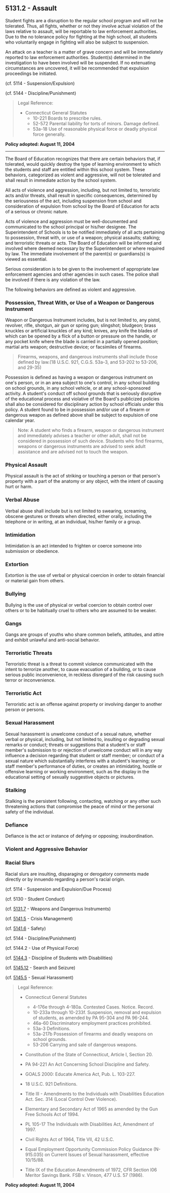 ## 5131.2 - Assault

Student fights are a disruption to the regular school program and will not be tolerated. Thus, all fights, whether or not they involve actual violation of the laws relative to assault, will be reportable to law enforcement authorities.  Due to the no tolerance policy for fighting at the high school, all students who voluntarily engage in fighting will also be subject to suspension.

An attack on a teacher is a matter of grave concern and will be immediately reported to law enforcement authorities.  Student\(s\) determined in the investigation to have been involved will be suspended. If no extenuating circumstances are uncovered, it will be recommended that expulsion proceedings be initiated.

\(cf. 5114 - Suspension/Expulsion\)

\(cf. 5144 - Discipline/Punishment\)

> Legal Reference:
> 
> * Connecticut General Statutes
>   * 10-221 Boards to prescribe rules.
>   * 52-572 Parental liability for torts of minors. Damage defined.
>   * 53a-18 Use of reasonable physical force or deadly physical force generally.

**Policy adopted:  August 11, 2004**

---

The Board of Education recognizes that there are certain behaviors that, if tolerated, would quickly destroy the type of learning environment to which the students and staff are entitled within this school system. These behaviors, categorized as violent and aggressive, will not be tolerated and shall result in immediate action by the school system.

All acts of violence and aggression, including, but not limited to, terroristic acts and/or threats, shall result in specific consequences, determined by the seriousness of the act, including suspension from school and consideration of expulsion from school by the Board of Education for acts of a serious or chronic nature.

Acts of violence and aggression must be well-documented and communicated to the school principal or his/her designee. The Superintendent of Schools is to be notified immediately of all acts pertaining to possession, threat with, or use of a weapon; physical assaults; stalking; and terroristic threats or acts. The Board of Education will be informed and involved where deemed necessary by the Superintendent or where required by law. The immediate involvement of the parent\(s\) or guardians\(s\) is viewed as essential.

Serious consideration is to be given to the involvement of appropriate law enforcement agencies and other agencies in such cases. The police shall be involved if there is any violation of the law.

The following behaviors are defined as violent and aggressive.

### Possession, Threat With, or Use of a Weapon or Dangerous Instrument

Weapon or Dangerous Instrument includes, but is not limited to, any pistol, revolver, rifle, shotgun, air gun or spring gun; slingshot; bludgeon; brass knuckles or artificial knuckles of any kind; knives, any knife the blades of which can be opened by a flick of a button or pressure on the handle, or any pocket knife where the blade is carried in a partially opened position; martial arts weapon; destructive device; or facsimiles of firearms.

> Firearms, weapons, and dangerous instruments shall include those defined by law.\(18 U.S.C. 921, C.G.S. 53a-3, and 53-202 to 53-206, and 29-35\)

Possession is defined as having a weapon or dangerous instrument on one's person, or in an area subject to one's control, in any school building on school grounds, in any school vehicle, or at any school-sponsored activity. A student's conduct off school grounds that is seriously disruptive of the educational process and violative of the Board's publicized policies shall also be considered for disciplinary action by school officials under this policy. A student found to be in possession and/or use of a firearm or dangerous weapon as defined above shall be subject to expulsion of one calendar year.

> Note:  A student who finds a firearm, weapon or dangerous instrument and immediately advises a teacher or other adult, shall not be considered in possession of such device. Students who find firearms, weapons or dangerous instruments are advised to seek adult assistance and are advised not to touch the weapon.

### Physical Assault

Physical assault is the act of striking or touching a person or that person's property with a part of the anatomy or any object, with the intent of causing hurt or harm.

### Verbal Abuse

Verbal abuse shall include but is not limited to swearing, screaming, obscene gestures or threats when directed, either orally, including the telephone or in writing, at an individual, his/her family or a group.

### Intimidation

Intimidation is an act intended to frighten or coerce someone into submission or obedience.

### Extortion

Extortion is the use of verbal or physical coercion in order to obtain financial or material gain from others.

### Bullying

Bullying is the use of physical or verbal coercion to obtain control over others or to be habitually cruel to others who are assumed to be weaker.

### Gangs

Gangs are groups of youths who share common beliefs, attitudes, and attire and exhibit unlawful and anti-social behavior.

### Terroristic Threats

Terroristic threat is a threat to commit violence communicated with the intent to terrorize another, to cause evacuation of a building, or to cause serious public inconvenience, in reckless disregard of the risk causing such terror or inconvenience.

### Terroristic Act

Terroristic act is an offense against property or involving danger to another person or persons.

### Sexual Harassment

Sexual harassment is unwelcome conduct of a sexual nature, whether verbal or physical, including, but not limited to, insulting or degrading sexual remarks or conduct; threats or suggestions that a student's or staff member's submission to or rejection of unwelcome conduct will in any way influence a decision regarding that student or staff member; or conduct of a sexual nature which substantially interferes with a student's learning; or staff member's performance of duties, or creates an intimidating, hostile or offensive learning or working environment, such as the display in the educational setting of sexually suggestive objects or pictures.

### Stalking

Stalking is the persistent following, contacting, watching or any other such threatening actions that compromise the peace of mind or the personal safety of the individual.

### Defiance

Defiance is the act or instance of defying or opposing; insubordination.

### Violent and Aggressive Behavior

### Racial Slurs

Racial slurs are insulting, disparaging or derogatory comments made directly or by innuendo regarding a person's racial origin.

\(cf. 5114 - Suspension and Expulsion/Due Process\)

\(cf. 5130 - Student Conduct\)

\(cf. [5131.7](/policies/5000/5131-7.md) - Weapons and Dangerous Instruments\)

\(cf. [5141.5](/policies/5000/5141-5.md) - Crisis Management\)

\(cf. [5141.6](/policies/5000/5141-6.md) - Safety\)

\(cf. 5144 - Discipline/Punishment\)

\(cf. 5144.2 - Use of Physical Force\)

\(cf. [5144.3](/policies/5000/5144-3.md) - Discipline of Students with Disabilities\)

\(cf. [5145.12](/policies/5000/5145-12.md) - Search and Seizure\)

\(cf. [5145.5](/policies/5000/5145-5.md) - Sexual Harassment\)

> Legal Reference:
> 
> * Connecticut General Statutes
>   * 4-176e through 4-180a. Contested Cases. Notice. Record.
>   * 10-233a through 10-233f. Suspension, removal and expulsion of students, as amended by PA 95-304 and PA 96-244.
>   * 46a-60 Discriminatory employment practices prohibited.
>   * 53a-3 Definitions.
>   * 53a-217b Possession of firearms and deadly weapons on school grounds.
>   * 53-206 Carrying and sale of dangerous weapons.
> 
> * Constitution of the State of Connecticut, Article I, Section 20.
> * PA 94-221 An Act Concerning School Discipline and Safety.
> * GOALS 2000: Educate America Act, Pub. L. 103-227.
> * 18 U.S.C. 921 Definitions.
> * Title III - Amendments to the Individuals with Disabilities Education Act. Sec. 314 \(Local Control Over Violence\).
> * Elementary and Secondary Act of 1965 as amended by the Gun Free Schools Act of 1994.
> * PL 105-17 The Individuals with Disabilities Act, Amendment of 1997.
> * Civil Rights Act of 1964, Title VII, 42 U.S.C.
> * Equal Employment Opportunity Commission Policy Guidance \(N-915.035\) on Current Issues of Sexual harassment, effective 10/15/88.
> * Title IX of the Education Amendments of 1972, CFR Section l06 Meritor Savings Bank. FSB v. Vinson, 477 U.S. 57 \(1986\).

**Policy adopted:  August 11, 2004**

